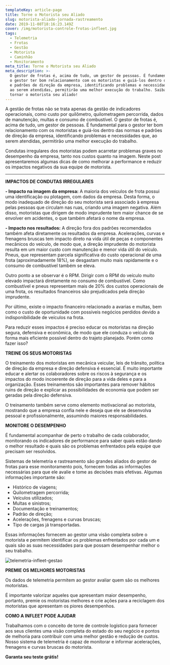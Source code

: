 ```yaml
---
templateKey: article-page
title: Torne o Motorista seu Aliado
slug: motorista-aliado-jornada-rastreamento
date: 2019-11-08T18:16:23.149Z
cover: /img/motorista-controle-frotas-infleet.jpg
tags:
  - Telemetria
  - Frotas
  - Gestão
  - Motorista
  - Caminhão
  - Monitoramento
meta_title: Torne o Motorista seu Aliado
meta_description: >-
  O gestor de frotas é, acima de tudo, um gestor de pessoas. É fundamental para
  o gestor ter bom relacionamento com os motoristas e guiá-los dentro das normas
  e padrões de direção da empresa, identificando problemas e necessidades que,
  ao serem atendidas, permitirão uma melhor execução do trabalho. Saiba como
  tornar o motorista seu aliado!
---
```

A gestão de frotas não se trata apenas da gestão de indicadores operacionais, como custo por quilômetro, quilometragem percorrida, dados de manutenção, multas e consumo de combustível. O gestor de frotas é, acima de tudo, um gestor de pessoas. É fundamental para o gestor ter bom relacionamento com os motoristas e guiá-los dentro das normas e padrões de direção da empresa, identificando problemas e necessidades que, ao serem atendidas, permitirão uma melhor execução do trabalho.

Condutas irregulares dos motoristas podem acarretar problemas graves no desempenho da empresa, tanto nos custos quanto na imagem. Neste post apresentaremos algumas dicas de como melhorar a performance  e reduzir os impactos negativos da sua equipe de motorista.

****

**IMPACTOS DE CONDUTAS IRREGULARES**

**\- Impacto na imagem da empresa:** A maioria dos veículos de frota possui uma identificação ou plotagem, com dados da empresa. Desta forma, o modo inadequado de direção do seu motorista será associado à empresa pelas pessoas que circulam nas ruas, criando uma imagem negativa. Além disso, motoristas que dirigem de modo imprudente tem maior chance de se envolver em acidentes, o que também afetará o nome da empresa.

**\- Impacto nos resultados:** A direção fora dos padrões recomendados também afeta diretamente os resultados da empresa. Acelerações, curvas e frenagens bruscas tem impacto direto na vida útil de peças e componentes mecânicos do veículo, de modo que, a direção imprudente do motorista resulta em um maior custo com manutenção e menor vida útil do veículo. Pneus, que representam parcela significativa do custo operacional de uma frota (aproximadamente 18%), se desgastam muito mais rapidamente e o consumo de combustível também se eleva. 

Outro ponto a se observar é o RPM. Dirigir com o RPM do veículo muito elevado impactará diretamente no consumo de combustível. Como combustível e pneus representam mais de 20% dos custos operacionais de uma frota, os resultados financeiros são prejudicados pela direção imprudente.

Por último, existe o impacto financeiro relacionado a avarias e multas, bem como o custo de oportunidade com possíveis negócios perdidos devido a indisponibilidade de veículos na frota.

Para reduzir esses impactos é preciso educar os motoristas na direção segura, defensiva e econômica, de modo que ele conduza o veículo da forma mais eficiente possível dentro do trajeto planejado. Porém como fazer isso?



**TREINE OS SEUS MOTORISTAS**

O treinamento dos motoristas em mecânica veicular, leis de trânsito, política de direção da empresa e direção defensiva é essencial. É muito importante educar e alertar os colaboradores sobre os riscos à segurança e os impactos do modo incoerente de direção para a vida deles e para a organização. Esses treinamentos são importantes para remover hábitos ruins de direção e explicar as possibilidades de economia que podem ser geradas pela direção defensiva.

O treinamento também serve como elemento motivacional ao motorista, mostrando que a empresa confia nele e deseja que ele se desenvolva pessoal e profissionalmente, assumindo maiores responsabilidades.



**MONITORE O DESEMPENHO**

É fundamental acompanhar de perto o trabalho de cada colaborador, monitorando os indicadores de performance para saber quais estão dando o melhor resultado e quais são os problemas enfrentados pela equipe que precisam ser resolvidos.

Sistemas de telemetria e rastreamento são grandes aliados do gestor de frotas para esse monitoramento pois, fornecem todas as informações necessárias para que ele avalie e tome as decisões mais efetivas. Algumas informações importante são:

* Histórico de viagens;
* Quilometragem percorrida;
* Veículos utilizados;
* Multas e sinistros;
* Documentação e treinamentos;
* Padrão de direção;
* Acelerações, frenagens e curvas bruscas;
* Tipo de cargas já transportadas.

Essas informações fornecem ao gestor uma visão completa sobre o motorista e permitem identificar os problemas enfrentados por cada um e quais são as suas necessidades para que possam desempenhar melhor o seu trabalho.

![telemetria-infleet-gestao](/img/telemetria-infleet-gestao.png "Telemetria")

**PREMIE OS MELHORES MOTORISTAS**

Os dados de telemetria permitem ao gestor avaliar quem são os melhores motoristas.

É importante valorizar aqueles que apresentam maior desempenho, portanto, premie os motoristas melhores e crie ações para a reciclagem dos motoristas que apresentam os piores desempenhos.



**COMO A INFLEET PODE AJUDAR**

Trabalhamos com o conceito de torre de controle logístico para fornecer aos seus clientes uma visão completa do estado do seu negócio e pontos de melhoria para contribuir com uma melhor gestão e redução de custos. Nosso sistema de telemetria é capaz de monitorar e  informar acelerações, frenagens e curvas bruscas do motorista. 

**Garanta seu teste grátis!**
